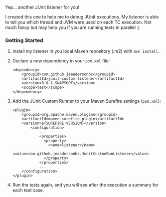 Yep... another JUnit listener for you!

I created this one to help me to debug JUnit executions.
My listener is able to tell you which thread and JVM were used on each TC execution.
Not much fancy but may help you if you are running tests in parallel :)


### Getting Started

1. Install my listener in you local Maven repository (.m2) with `mvn install`.
2. Declare a new dependency in your `pom.xml` file:

    ```{xml}
    <dependency>
        <groupId>com.github.jeandersonbc</groupId>
        <artifactId>junit-custom-listener</artifactId>
        <version>0.0.1-SNAPSHOT</version>
        <scope>test</scope>
    </dependency>
    ```

3. Add the JUnit Custom Runner to your Maven Surefire settings (`pom.xml`):

    ```{xml}
    <plugin>
        <groupId>org.apache.maven.plugins</groupId>
        <artifactId>maven-surefire-plugin</artifactId>
        <version>${SUREFIRE.VERSION}</version>
            <configuration>
                ...
                <properties>
                  <property>
                    <name>listener</name>
                    <value>com.github.jeandersonbc.JunitCustomRunListener</value>
                  </property>
                </properties>
                ...
        </configuration>
    </plugin>
    ```

3. Run the tests again, and you will see after the execution a summary for each test case.
